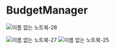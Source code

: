 # BudgetManager


![이름 없는 노트북-28](https://user-images.githubusercontent.com/48948578/142148904-3c378160-3672-4f80-a6e3-3142e31a3afa.jpg)


![이름 없는 노트북-27](https://user-images.githubusercontent.com/48948578/142148920-239c11e7-5648-4dab-9061-85756c38071c.jpg)
![이름 없는 노트북-25](https://user-images.githubusercontent.com/48948578/142148922-2a508e32-745e-4740-b8d9-e4c4dd27bee9.jpg)
